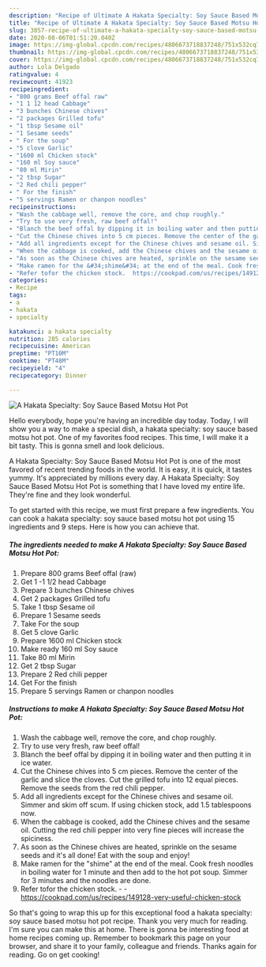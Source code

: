 ```yaml
---
description: "Recipe of Ultimate A Hakata Specialty: Soy Sauce Based Motsu Hot Pot"
title: "Recipe of Ultimate A Hakata Specialty: Soy Sauce Based Motsu Hot Pot"
slug: 3057-recipe-of-ultimate-a-hakata-specialty-soy-sauce-based-motsu-hot-pot
date: 2020-08-06T01:51:20.040Z
image: https://img-global.cpcdn.com/recipes/4806673718837248/751x532cq70/a-hakata-specialty-soy-sauce-based-motsu-hot-pot-recipe-main-photo.jpg
thumbnail: https://img-global.cpcdn.com/recipes/4806673718837248/751x532cq70/a-hakata-specialty-soy-sauce-based-motsu-hot-pot-recipe-main-photo.jpg
cover: https://img-global.cpcdn.com/recipes/4806673718837248/751x532cq70/a-hakata-specialty-soy-sauce-based-motsu-hot-pot-recipe-main-photo.jpg
author: Lola Delgado
ratingvalue: 4
reviewcount: 41923
recipeingredient:
- "800 grams Beef offal raw"
- "1 1 12 head Cabbage"
- "3 bunches Chinese chives"
- "2 packages Grilled tofu"
- "1 tbsp Sesame oil"
- "1 Sesame seeds"
- " For the soup"
- "5 clove Garlic"
- "1600 ml Chicken stock"
- "160 ml Soy sauce"
- "80 ml Mirin"
- "2 tbsp Sugar"
- "2 Red chili pepper"
- " For the finish"
- "5 servings Ramen or chanpon noodles"
recipeinstructions:
- "Wash the cabbage well, remove the core, and chop roughly."
- "Try to use very fresh, raw beef offal!"
- "Blanch the beef offal by dipping it in boiling water and then putting it in ice water."
- "Cut the Chinese chives into 5 cm pieces. Remove the center of the garlic and slice the cloves. Cut the grilled tofu into 12 equal pieces. Remove the seeds from the red chili pepper."
- "Add all ingredients except for the Chinese chives and sesame oil. Simmer and skim off scum. If using chicken stock, add 1.5 tablespoons now."
- "When the cabbage is cooked, add the Chinese chives and the sesame oil. Cutting the red chili pepper into very fine pieces will increase the spiciness."
- "As soon as the Chinese chives are heated, sprinkle on the sesame seeds and it&#39;s all done!  Eat with the soup and enjoy!"
- "Make ramen for the &#34;shime&#34; at the end of the meal. Cook fresh noodles in boiling water for 1 minute and then add to the hot pot soup. Simmer for 3 minutes and the noodles are done."
- "Refer tofor the chicken stock.  https://cookpad.com/us/recipes/149128-very-useful-chicken-stock"
categories:
- Recipe
tags:
- a
- hakata
- specialty

katakunci: a hakata specialty 
nutrition: 285 calories
recipecuisine: American
preptime: "PT10M"
cooktime: "PT48M"
recipeyield: "4"
recipecategory: Dinner

---
```



![A Hakata Specialty: Soy Sauce Based Motsu Hot Pot](https://img-global.cpcdn.com/recipes/4806673718837248/751x532cq70/a-hakata-specialty-soy-sauce-based-motsu-hot-pot-recipe-main-photo.jpg)

Hello everybody, hope you're having an incredible day today. Today, I will show you a way to make a special dish, a hakata specialty: soy sauce based motsu hot pot. One of my favorites food recipes. This time, I will make it a bit tasty. This is gonna smell and look delicious.



A Hakata Specialty: Soy Sauce Based Motsu Hot Pot is one of the most favored of recent trending foods in the world. It is easy, it is quick, it tastes yummy. It's appreciated by millions every day. A Hakata Specialty: Soy Sauce Based Motsu Hot Pot is something that I have loved my entire life. They're fine and they look wonderful.


To get started with this recipe, we must first prepare a few ingredients. You can cook a hakata specialty: soy sauce based motsu hot pot using 15 ingredients and 9 steps. Here is how you can achieve that.

<!--inarticleads1-->

##### The ingredients needed to make A Hakata Specialty: Soy Sauce Based Motsu Hot Pot:

1. Prepare 800 grams Beef offal (raw)
1. Get 1 -1 1/2 head Cabbage
1. Prepare 3 bunches Chinese chives
1. Get 2 packages Grilled tofu
1. Take 1 tbsp Sesame oil
1. Prepare 1 Sesame seeds
1. Take  For the soup
1. Get 5 clove Garlic
1. Prepare 1600 ml Chicken stock
1. Make ready 160 ml Soy sauce
1. Take 80 ml Mirin
1. Get 2 tbsp Sugar
1. Prepare 2 Red chili pepper
1. Get  For the finish
1. Prepare 5 servings Ramen or chanpon noodles




<!--inarticleads2-->

##### Instructions to make A Hakata Specialty: Soy Sauce Based Motsu Hot Pot:

1. Wash the cabbage well, remove the core, and chop roughly.
1. Try to use very fresh, raw beef offal!
1. Blanch the beef offal by dipping it in boiling water and then putting it in ice water.
1. Cut the Chinese chives into 5 cm pieces. Remove the center of the garlic and slice the cloves. Cut the grilled tofu into 12 equal pieces. Remove the seeds from the red chili pepper.
1. Add all ingredients except for the Chinese chives and sesame oil. Simmer and skim off scum. If using chicken stock, add 1.5 tablespoons now.
1. When the cabbage is cooked, add the Chinese chives and the sesame oil. Cutting the red chili pepper into very fine pieces will increase the spiciness.
1. As soon as the Chinese chives are heated, sprinkle on the sesame seeds and it&#39;s all done!  Eat with the soup and enjoy!
1. Make ramen for the &#34;shime&#34; at the end of the meal. Cook fresh noodles in boiling water for 1 minute and then add to the hot pot soup. Simmer for 3 minutes and the noodles are done.
1. Refer tofor the chicken stock. -  - https://cookpad.com/us/recipes/149128-very-useful-chicken-stock




So that's going to wrap this up for this exceptional food a hakata specialty: soy sauce based motsu hot pot recipe. Thank you very much for reading. I'm sure you can make this at home. There is gonna be interesting food at home recipes coming up. Remember to bookmark this page on your browser, and share it to your family, colleague and friends. Thanks again for reading. Go on get cooking!
